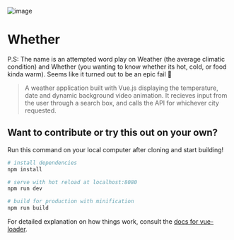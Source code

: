 ![image](https://user-images.githubusercontent.com/70205370/148838321-2b020aa6-03e5-4259-adab-009414ecd3e1.png)


# Whether

P.S: The name is an attempted word play on Weather (the average climatic condition) and Whether (you wanting to know whether its hot, cold, or food kinda warm). Seems like it turned out to be an epic fail 🥲

> A weather application built with Vue.js displaying the temperature, date and dynamic background video animation. It recieves input from the user through a search box, and calls the API for whichever city requested.

## Want to contribute or try this out on your own?
Run this command on your local computer after cloning and start building!

``` bash
# install dependencies
npm install

# serve with hot reload at localhost:8080
npm run dev

# build for production with minification
npm run build
```

For detailed explanation on how things work, consult the [docs for vue-loader](http://vuejs.github.io/vue-loader).
